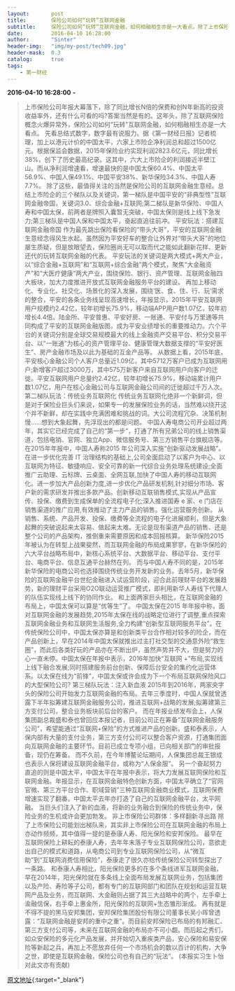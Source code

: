 ```yaml
---
layout:       post
title:        保险公司如何“玩转”互联网金融
subtitle:     保险公司如何“玩转”互联网金融，如何相融相生亦是一大看点。除了上市保险公司中已形成的三大梯队，非上市保险公司中亦有群英风云崛起。无论是借助自身优势布局的互联网保险，还是伸出触角悄悄布局其他互联网金融板块，保险公司都在探寻自己的“玩法”和出路。
date:         2016-04-10 16:28:00
author:       "Sinter"
header-img:   "img/my-post/tech09.jpg"
header-mask:  0.3
catalog:      true
tags:
    - 第一财经
---
```


**2016-04-10 16:28:00**  **-**

> 上市保险公司年报大幕落下，除了同比增长N倍的保费和创N年新高的投资收益率外，还有什么可看的吗?答案当然是有的。这年头，除了互联网保险概念火爆异常外，保险公司如何“玩转”互联网金融，如何相融相生亦是一大看点。
先看总结式数字，数字最有说服力。据《第一财经日报》记者梳理，加上以港元计价的中国太平，六家上市险企净利润总和超过1500亿元。根据保监会数据，2015年保险业约实现利润2823.6亿元，同比增长38%，创下了历史最高纪录。这其中，六大上市险企的利润接近半壁江山。而从净利润增速看，增速最快的是中国太保60.4%、中国太平56.9%、中国人保49.1%、中国平安38%、新华保险34.3%、中国人寿7.7%。
除了这些，最值得关注的当然是保险公司的互联网金融生意经。总结上市险企的三个梯队以及关键词，第一梯队是中国平安的“非典型性”互联网金融帝国，关键词3.0、综合金融+互联网;第二梯队是新华保险、中国人寿和中国太保，前两者是牌照入囊暂无突破，中国太保则是线上线下急发力;第三梯队是中国人保和中国太平，奋起直追往前冲。
平安玩法：搭建互联网金融帝国
作为最先跳出保险看保险的“带头大哥”，平安的互联网金融生意经念得风生水起。虽然因为平安好车的整合让外界对“带头大哥”的地位屡生质疑，但是放眼望去，保险圈尚无可以取而代之能如此翻新花样、更新还代的玩转互联网金融的代表。
平安玩法的关键词是两大模式+两大产业，以“综合金融+互联网”和“互联网+综合金融”两个模式，聚焦“大金融资产”和“大医疗健康”两大产业，围绕保险、银行、资产管理、互联网金融四大板块，加大力度推进开放式互联网金融服务平台的建设。
再加上移动化、专业化、社交化、场景化的深入发展，围绕‘医、食、住、行、玩’需求的整合，平安的各条业务线呈现高速增长，年报显示，2015年平安互联网用户规模约2.42亿，较年初增长75.9%，移动端APP用户数1.07亿，较年初增长4.4倍。陆金所、平安普惠、平安好房、一账通、平安付与万里通等共同构成了平安的互联网金融版图，成为平安业绩增长的重要推动力。六个平台的关键词分别是全球交易规模最大的线上金融资产交易平台、积分交易平台、以“一账通”为核心的资产管理平台、健康管理大数据支撑的“平安好医生”、房产金融市场及以此为基础的互金产品等。
从数据上看，2015年底，平安核心金融公司个人客户总量近1.09亿，其中5712万客户已成为互联网用户;新增客户超过3000万，其中575万新客户来自互联网用户向客户的迁徙。平安互联网用户总量约2.42亿，较年初增长75.9%，移动端累计用户数1.07亿，用户在核心金融公司与互联网金融公司间的迁徙超过千万人次。
第二梯队玩法：传统业务互联网化
传统业务互联网化绝非一个新鲜词，但是对于保险业巨头们来说，如果专一的发展保险业务的话，当然难以绕开这个并不新鲜，却在实践中充满困难和挑战的词。大公司流程冗杂、决策机制慢……想到大象起舞，先浮现出的都是问题。
中国人寿电商公司开业超过两年，其实它已经完成了自己的“第一步”，打通了所有兄弟公司的线上销售渠道，包括电销、官网、独立App、微信服务号、第三方销售平台旗舰店等。
在2015年年报中，中国人寿称2015 年公司深入实施“创新驱动发展战略”。在进一步优化完善 IT 治理结构的基础上,公司全面启动了以客户为中心、以互联网为特征、敏捷响应、安全可靠的新一代综合业务处理系统建设;全面推广云助理、云标牌、云桌面、全网互联,加快了中国人寿的移动互联网化。进一步加大产品创新力度,进一步优化产品研发机制,针对细分市场、客户新的需求研发并推出多款产品。创新移动互联销售模式,实现从产品宣传、投保、缴费到生成保单的全流程电子化;深入推进国寿 e 家、e 门店在 销售渠道的推广应用,有效推动了主力产品的销售。强化运营服务创新。
从销售、系统、产品开发、投保、缴费等全流程的电子化进展顺利，但是大象起舞的突破说起来太容易、做起来太难。无论是现有渠道产品的销售、还是整个公司的产品架构，推倒重来需要原因和成本回报核算。
新华保险2015年被认为在转型上战果斐然，而互联网金融的布局成果寥寥，在新华保险的六大平台战略布局中，新核心系统平台、大数据平台、移动平台、支付平台、电商平台、信息互通平台赫然在列。
而与中国人寿不同的是，2015年新华保险的电商公司也选择围绕传统业务开发新的业务。去年5月，新华保险的互联网金融平台世纪金融进入试运营阶段，迎合此前理财平台的发展趋势，新的理财平台采用O2O联动运营推广模式，即利用新华人寿线下代理人的队伍实现线上线下的协同作业。
和上面两家巨头相比，在互联网金融的布局上，中国太保可以算是“优等生”了。
中国太保在2015 年年报中称，面对互联网金融的发展趋势,2015年太保在线的战略定位进行了调整,重点探索互联网金融业务和互联网生活服务,全力构建“创新型互联网服务平台”。在传统保险公司中，中国太保亦算是和创新类平台合作相对较多的险企，而在产品创新上，早在2014年中国太保就推出过主打社交型的交通意外险“救生圈”，而此后各类好玩的产品亦在不断出炉，虽然声势并不大，但是努力的心一直未停。中国太保在年报中表示，2016年加快“互联网 +”布局,实现线上线下融合发展;同时搭建服务前台创新、保障后台安全的集约化运营体系。以太保在线为“前锋”，中国太保或许会成为下一个布局互联网保险风口的大型保险公司?
第三梯队玩法：注入新血液
2015年到2016年，两家央字头的保险公司开始发力互联网金融的布局。去年三季度时，中国人保就曾透露下半年拟筹建互联网金融服务公司，推进互联网+战略的发展;拟筹建第三方支付公司，整合业务板块前后台的客户。
而在年报业绩发布会上，人保集团副总裁盛和泰也曾回应本报记者，目前公司正在筹备“互联网金融服务公司”，希望能通过“互联网+保险”的方式推进产品的创新。盛和泰表示，人保内部有大量的支付业务，第三方支付公司可以整合客户资源，打通集团面向互联网金融的主要环节。目前已成立专项小组，已向相关部门的审批报备，现仍在筹备。
而不久前，在今年博鳌论坛期间，人保集团总裁王银成也表示人保将建设互联网金融平台，或称为“人保金服”。
另一个奋起努力直追的则是中国太平，中国太平在年报中表示，将大力发展互联网保险和互联网金融。年报显示，在互联网金融特色创新方面，中国太平确立了“官网官微、第三方平台合作、职域营销”三种互联网金融商业模式，互联网保费增速实现了翻番。中国太平去年亦打造了自己的互联网金融平台，太平网融。
当巨头们注入了新的血液，将新的业务融合到保险的传统业务中，保险业务的生机或许会更加勃发。
非上市保险公司群体：多样翻新寻出路
除了上市保险公司能划出梯队来，其实非上市保险公司在互联网金融的布局上亦动作频频，其中值得一提的是泰康人寿、阳光保险和安邦保险。
最早在互联网保险上耕耘的泰康人寿，去年年末落子专业互联网保险公司，意欲走出自己的模式和道路，从电商公司到专业互联网保险公司，从“微互助”到“互联网消费信用保险”，泰康走了很久亦给传统保险公司转型探出了一条路。
和泰康人寿相比，阳光保险更多的在多个条线进军互联网金融，早在2014年，阳光保险就在多条线上全面布局发展互联网业务，包括集团以及产险、寿险等子公司，都有专门的互联网部门和团队在规划和运营互联网产品及业务，而互联网、大金融则占据了其三大战略中的两个，左手牵上渝融信保，右手牵上惠金所，阳光保险的互联网+生态雏形渐成。
再有就是不得不提的黑马安邦集团，安邦保险集团股份有限公司董事长吴小晖曾透露：“互联网金融是安邦的重中之重”。而目前安邦保险已布局的有邦融汇、第三方支付公司等，未来在互联网金融的布局亦不可小觑。而后起之秀们，如众安保险的多元化产品发展，并开始切入重疾类产品，安心保险和易安保险等新起之兵，再加上不愿放弃任何一个市场机会的数以百计的机构，大争之世，即使是互联网金融，保险公司也有自己的“玩法”。
(本报实习生卜怡对此文亦有贡献)


[原文地址](http://www.yicai.com/news/5001278.html){:target="_blank"}


